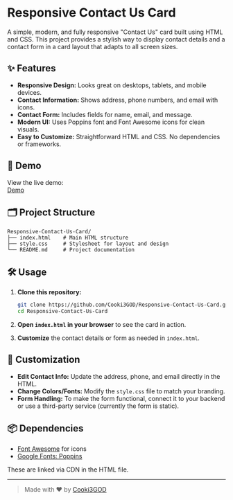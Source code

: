 # Responsive Contact Us Card

A simple, modern, and fully responsive "Contact Us" card built using HTML and CSS. This project provides a stylish way to display contact details and a contact form in a card layout that adapts to all screen sizes.

## ✨ Features

- **Responsive Design:** Looks great on desktops, tablets, and mobile devices.
- **Contact Information:** Shows address, phone numbers, and email with icons.
- **Contact Form:** Includes fields for name, email, and message.
- **Modern UI:** Uses Poppins font and Font Awesome icons for clean visuals.
- **Easy to Customize:** Straightforward HTML and CSS. No dependencies or frameworks.

## 🚀 Demo

View the live demo:  
[Demo](https://rawcdn.githack.com/Cooki3GOD/Responsive-Contact-Us-Card/12e8e3619fa4e7cb1bd16aa5b2249b8bb5bdebc0/index.html)

## 🗂️ Project Structure

```
Responsive-Contact-Us-Card/
├── index.html    # Main HTML structure
├── style.css     # Stylesheet for layout and design
└── README.md     # Project documentation
```

## 🛠️ Usage

1. **Clone this repository:**
   ```bash
   git clone https://github.com/Cooki3GOD/Responsive-Contact-Us-Card.git
   cd Responsive-Contact-Us-Card
   ```

2. **Open `index.html` in your browser** to see the card in action.

3. **Customize** the contact details or form as needed in `index.html`.

## 📝 Customization

- **Edit Contact Info:** Update the address, phone, and email directly in the HTML.
- **Change Colors/Fonts:** Modify the `style.css` file to match your branding.
- **Form Handling:** To make the form functional, connect it to your backend or use a third-party service (currently the form is static).


## 📦 Dependencies

- [Font Awesome](https://cdnjs.cloudflare.com/ajax/libs/font-awesome/6.7.2/css/all.min.css) for icons
- [Google Fonts: Poppins](https://fonts.googleapis.com/css2?family=Poppins:wght@400;600&display=swap)

These are linked via CDN in the HTML file.

---

> Made with ❤️ by [Cooki3GOD](https://github.com/Cooki3GOD)
